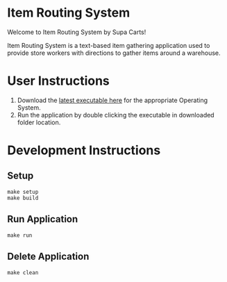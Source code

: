 # Item Routing System

Welcome to Item Routing System by Supa Carts!

Item Routing System is a text-based item gathering application used to provide store workers with directions to gather items around a warehouse.

# User Instructions
1. Download the [latest executable here](https://github.com/josephabero/ShoppingForCarts/releases) for the appropriate Operating System.
2. Run the application by double clicking the executable in downloaded folder location.

# Development Instructions
## Setup
```
make setup
make build
```

## Run Application
```
make run
```

## Delete Application
```
make clean
```
